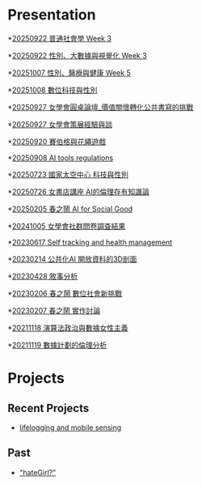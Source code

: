 # Presentation
*[20250922 普通社會學 Week 3]()

*[20250922 性別、大數據與視覺化 Week 3]()

*[20251007 性別、醫療與健康 Week 5]()

*[20251008 數位科技與性別](https://docs.google.com/presentation/d/e/2PACX-1vRYMSan6io7Q2nyGynr50fYQSt_OXQUvaVj5HlYcAjxPEmmyvDTDI9BR0vMgw5grOMS64QUEeoo7AR8/pub?start=false&loop=false&delayms=3000)

*[20250927 女學會圓桌論壇_價值關懷轉化公共書寫的挑戰]()

*[20250927 女學會策展經驗與談]()

*[20250920 賽伯格與花繩遊戲]()

*[20250908 AI tools regulations]()

*[20250723 國家太空中心 科技與性別]()

*[20250726 女書店講座 AI的倫理存有知識論]()

*[20250205 春之鬧 AI for Social Good]()

*[20241005 女學會社群問卷調查結果]()

*[20230617 Self tracking and health management]()

*[20230214 公共化AI 開放資料的3D剖面]()

*[20230428 敘事分析]()

*[20230206 春之鬧 數位社會新挑戰]()

*[20230207 春之鬧 實作討論]()

*[20211118 演算法政治與數據女性主義]()

*[20211119 數據計劃的倫理分析]()


# Projects

## Recent Projects
* [lifelogging and mobile sensing]()

## Past
* ["hateGirl?"]()

